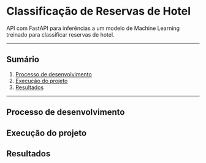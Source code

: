 # Classificação de Reservas de Hotel

API com FastAPI para inferências a um modelo de Machine Learning treinado para classificar reservas de hotel. 

---

## Sumário
1. [Processo de desenvolvimento](#processo-de-desenvolvimento)
2. [Execução do projeto](#execucao-do-projeto)
3. [Resultados](#resultados)

---

## Processo de desenvolvimento

###

## Execução do projeto

## Resultados